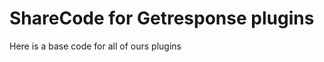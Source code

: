 ShareCode for Getresponse plugins
======================

Here is a base code for all of ours plugins